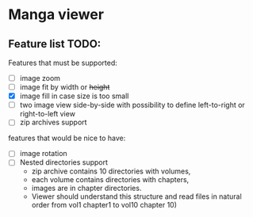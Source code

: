 # Manga viewer

## Feature list TODO:

Features that must be supported:
- [ ] image zoom 
- [ ] image fit by width or ~~height~~
- [x] image fill in case size is too small
- [ ] two image view side-by-side with possibility to define left-to-right or right-to-left view
- [ ] zip archives support

features that would be nice to have:
- [ ] image rotation
- [ ] Nested directories support
  - zip archive contains 10 directories with volumes, 
  - each volume contains directories with chapters,
  - images are in chapter directories. 
  - Viewer should understand this structure and read files in natural order from vol1 chapter1 to vol10 chapter 10)


